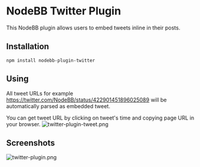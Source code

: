 # NodeBB Twitter Plugin

This NodeBB plugin allows users to embed tweets inline in their posts.

## Installation

    npm install nodebb-plugin-twitter

## Using

All tweet URLs for example https://twitter.com/NodeBB/status/422901451896025089 will be automatically parsed as embedded tweet.

You can get tweet URL by clicking on tweet's time and copying page URL in your browser.
![twitter-plugin-tweet.png](http://i.imgur.com/ZkF0Mig.png) 

## Screenshots

![twitter-plugin.png](http://i.imgur.com/8raiDZj.png) 
